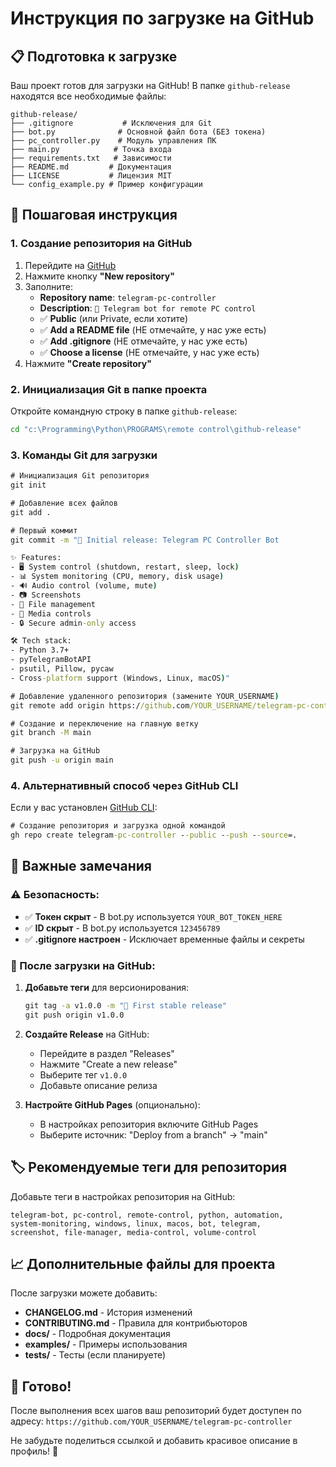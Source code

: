 # Инструкция по загрузке на GitHub

## 📋 Подготовка к загрузке

Ваш проект готов для загрузки на GitHub! В папке `github-release` находятся все необходимые файлы:

```
github-release/
├── .gitignore           # Исключения для Git
├── bot.py              # Основной файл бота (БЕЗ токена)
├── pc_controller.py    # Модуль управления ПК
├── main.py            # Точка входа
├── requirements.txt   # Зависимости
├── README.md         # Документация
├── LICENSE           # Лицензия MIT
└── config_example.py # Пример конфигурации
```

## 🚀 Пошаговая инструкция

### 1. Создание репозитория на GitHub

1. Перейдите на [GitHub](https://github.com)
2. Нажмите кнопку **"New repository"**
3. Заполните:
   - **Repository name**: `telegram-pc-controller`
   - **Description**: `🤖 Telegram bot for remote PC control`
   - ✅ **Public** (или Private, если хотите)
   - ✅ **Add a README file** (НЕ отмечайте, у нас уже есть)
   - ✅ **Add .gitignore** (НЕ отмечайте, у нас уже есть)
   - ✅ **Choose a license** (НЕ отмечайте, у нас уже есть)
4. Нажмите **"Create repository"**

### 2. Инициализация Git в папке проекта

Откройте командную строку в папке `github-release`:

```cmd
cd "c:\Programming\Python\PROGRAMS\remote control\github-release"
```

### 3. Команды Git для загрузки

```cmd
# Инициализация Git репозитория
git init

# Добавление всех файлов
git add .

# Первый коммит
git commit -m "🎉 Initial release: Telegram PC Controller Bot

✨ Features:
- 🖥️ System control (shutdown, restart, sleep, lock)
- 📊 System monitoring (CPU, memory, disk usage)
- 🔊 Audio control (volume, mute)
- 📷 Screenshots
- 📁 File management
- 🎵 Media controls
- 🔒 Secure admin-only access

🛠️ Tech stack:
- Python 3.7+
- pyTelegramBotAPI
- psutil, Pillow, pycaw
- Cross-platform support (Windows, Linux, macOS)"

# Добавление удаленного репозитория (замените YOUR_USERNAME)
git remote add origin https://github.com/YOUR_USERNAME/telegram-pc-controller.git

# Создание и переключение на главную ветку
git branch -M main

# Загрузка на GitHub
git push -u origin main
```

### 4. Альтернативный способ через GitHub CLI

Если у вас установлен [GitHub CLI](https://cli.github.com/):

```cmd
# Создание репозитория и загрузка одной командой
gh repo create telegram-pc-controller --public --push --source=.
```

## 🔧 Важные замечания

### ⚠️ Безопасность:
- ✅ **Токен скрыт** - В bot.py используется `YOUR_BOT_TOKEN_HERE`
- ✅ **ID скрыт** - В bot.py используется `123456789`
- ✅ **.gitignore настроен** - Исключает временные файлы и секреты

### 📝 После загрузки на GitHub:

1. **Добавьте теги** для версионирования:
   ```cmd
   git tag -a v1.0.0 -m "🎉 First stable release"
   git push origin v1.0.0
   ```

2. **Создайте Release** на GitHub:
   - Перейдите в раздел "Releases"
   - Нажмите "Create a new release"
   - Выберите тег `v1.0.0`
   - Добавьте описание релиза

3. **Настройте GitHub Pages** (опционально):
   - В настройках репозитория включите GitHub Pages
   - Выберите источник: "Deploy from a branch" → "main"

## 🏷️ Рекомендуемые теги для репозитория

Добавьте теги в настройках репозитория на GitHub:

```
telegram-bot, pc-control, remote-control, python, automation, 
system-monitoring, windows, linux, macos, bot, telegram, 
screenshot, file-manager, media-control, volume-control
```

## 📈 Дополнительные файлы для проекта

После загрузки можете добавить:

- **CHANGELOG.md** - История изменений
- **CONTRIBUTING.md** - Правила для контрибьюторов  
- **docs/** - Подробная документация
- **examples/** - Примеры использования
- **tests/** - Тесты (если планируете)

## 🎯 Готово!

После выполнения всех шагов ваш репозиторий будет доступен по адресу:
`https://github.com/YOUR_USERNAME/telegram-pc-controller`

Не забудьте поделиться ссылкой и добавить красивое описание в профиль! 🌟

